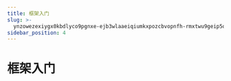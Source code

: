 ```yaml
---
title: 框架入门
slug: >-
  ynzowezexiygx0kbdlyco9pgnxe-ejb3wlaaeiqiumkxpozcbvopnfh-rmxtwu9geip5o8kkeawck6dnn6e-rmxtwu
sidebar_position: 4
---
```



# 框架入门

